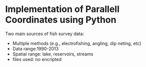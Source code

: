 # Implementation of Parallell Coordinates using Python

Two main sources of fish survey data: 

* Multiple methods (e.g., electrofishing, angling, dip neting, etc)   
* Data range:1990-2013
* Spatial range: lake, reservoirs, streams
* files used: no encripted 

